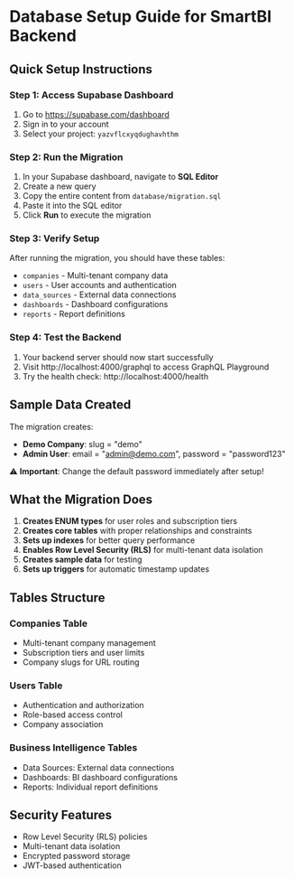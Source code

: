 # Database Setup Guide for SmartBI Backend

## Quick Setup Instructions

### Step 1: Access Supabase Dashboard
1. Go to https://supabase.com/dashboard
2. Sign in to your account
3. Select your project: `yazvflcxyqdughavhthm`

### Step 2: Run the Migration
1. In your Supabase dashboard, navigate to **SQL Editor**
2. Create a new query
3. Copy the entire content from `database/migration.sql` 
4. Paste it into the SQL editor
5. Click **Run** to execute the migration

### Step 3: Verify Setup
After running the migration, you should have these tables:
- `companies` - Multi-tenant company data
- `users` - User accounts and authentication
- `data_sources` - External data connections
- `dashboards` - Dashboard configurations
- `reports` - Report definitions

### Step 4: Test the Backend
1. Your backend server should now start successfully
2. Visit http://localhost:4000/graphql to access GraphQL Playground
3. Try the health check: http://localhost:4000/health

## Sample Data Created

The migration creates:
- **Demo Company**: slug = "demo"
- **Admin User**: email = "admin@demo.com", password = "password123"

⚠️ **Important**: Change the default password immediately after setup!

## What the Migration Does

1. **Creates ENUM types** for user roles and subscription tiers
2. **Creates core tables** with proper relationships and constraints
3. **Sets up indexes** for better query performance
4. **Enables Row Level Security (RLS)** for multi-tenant data isolation
5. **Creates sample data** for testing
6. **Sets up triggers** for automatic timestamp updates

## Tables Structure

### Companies Table
- Multi-tenant company management
- Subscription tiers and user limits
- Company slugs for URL routing

### Users Table
- Authentication and authorization
- Role-based access control
- Company association

### Business Intelligence Tables
- Data Sources: External data connections
- Dashboards: BI dashboard configurations  
- Reports: Individual report definitions

## Security Features
- Row Level Security (RLS) policies
- Multi-tenant data isolation
- Encrypted password storage
- JWT-based authentication
